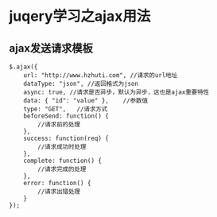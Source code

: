 # juqery学习之ajax用法

## ajax发送请求模板

	$.ajax({
	    url: "http://www.hzhuti.com", //请求的url地址
	    dataType: "json", //返回格式为json
	    async: true, //请求是否异步，默认为异步，这也是ajax重要特性
	    data: { "id": "value" },    //参数值
	    type: "GET",   //请求方式
	    beforeSend: function() {
	        //请求前的处理
	    },
	    success: function(req) {
	        //请求成功时处理
	    },
	    complete: function() {
	        //请求完成的处理
	    },
	    error: function() {
	        //请求出错处理
	    }
	});
	
	